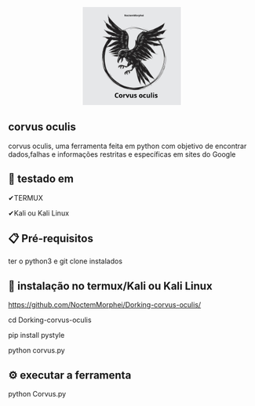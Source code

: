 <p align="center">

  <img width="200" height="200" src="20240306_215451_0000.png">

## corvus oculis
 corvus oculis, uma ferramenta feita em python com objetivo de encontrar dados,falhas e informações restritas e específicas em sites do Google

## 🥽 testado em

✔TERMUX

✔Kali ou Kali Linux

## 📋 Pré-requisitos

ter o python3 e git clone instalados

## 🔧 instalação no termux/Kali ou Kali Linux
https://github.com/NoctemMorphei/Dorking-corvus-oculis/

cd Dorking-corvus-oculis

pip install pystyle

python corvus.py

## ⚙️ executar a ferramenta
python Corvus.py

